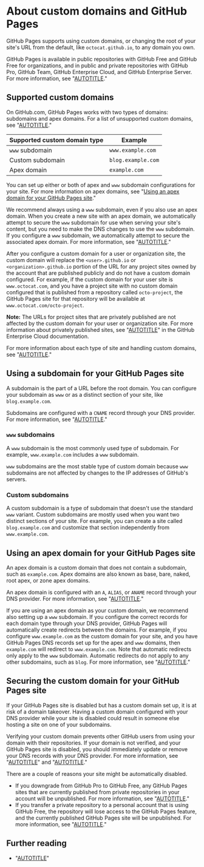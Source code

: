 # About custom domains and GitHub Pages

GitHub Pages supports using custom domains, or changing the root of your site's URL from the default, like `octocat.github.io`, to any domain you own.

GitHub Pages is available in public repositories with GitHub Free and GitHub Free for organizations, and in public and private repositories with GitHub Pro, GitHub Team, GitHub Enterprise Cloud, and GitHub Enterprise Server. For more information, see "[AUTOTITLE](/get-started/learning-about-github/githubs-plans)."

## Supported custom domains

On GitHub.com, GitHub Pages works with two types of domains: subdomains and apex domains. For a list of unsupported custom domains, see "[AUTOTITLE](/pages/configuring-a-custom-domain-for-your-github-pages-site/troubleshooting-custom-domains-and-github-pages#custom-domain-names-that-are-unsupported)."

| Supported custom domain type | Example |
|---|---|
| `www` subdomain | `www.example.com` |
| Custom subdomain | `blog.example.com` |
| Apex domain        | `example.com` |

You can set up either or both of apex and `www` subdomain configurations for your site. For more information on apex domains, see "[Using an apex domain for your GitHub Pages site](#using-an-apex-domain-for-your-github-pages-site)."

We recommend always using a `www` subdomain, even if you also use an apex domain. When you create a new site with an apex domain, we automatically attempt to secure the `www` subdomain for use when serving your site's content, but you need to make the DNS changes to use the `www` subdomain. If you configure a `www` subdomain, we automatically attempt to secure the associated apex domain. For more information, see "[AUTOTITLE](/pages/configuring-a-custom-domain-for-your-github-pages-site/managing-a-custom-domain-for-your-github-pages-site)."

After you configure a custom domain for a user or organization site, the custom domain will replace the `<user>.github.io` or `<organization>.github.io` portion of the URL for any project sites owned by the account that are published publicly and do not have a custom domain configured. For example, if the custom domain for your user site is `www.octocat.com`, and you have a project site with no custom domain configured that is published from a repository called `octo-project`, the GitHub Pages site for that repository will be available at `www.octocat.com/octo-project`.

<div class="ghd-spotlight ghd-spotlight-note border rounded-1 my-3 p-3 f5 color-border-accent-emphasis color-bg-accent">

**Note:** The URLs for project sites that are privately published are not affected by the custom domain for your user or organization site. For more information about privately published sites, see "[AUTOTITLE](/enterprise-cloud@latest/pages/getting-started-with-github-pages/changing-the-visibility-of-your-github-pages-site)" in the GitHub Enterprise Cloud documentation.

</div>

For more information about each type of site and handling custom domains, see "[AUTOTITLE](/pages/getting-started-with-github-pages/about-github-pages#types-of-github-pages-sites)."

## Using a subdomain for your GitHub Pages site

A subdomain is the part of a URL before the root domain. You can configure your subdomain as `www` or as a distinct section of your site, like `blog.example.com`.

Subdomains are configured with a `CNAME` record through your DNS provider. For more information, see "[AUTOTITLE](/pages/configuring-a-custom-domain-for-your-github-pages-site/managing-a-custom-domain-for-your-github-pages-site#configuring-a-subdomain)."

### `www` subdomains

A `www` subdomain is the most commonly used type of subdomain. For example, `www.example.com` includes a `www` subdomain.

`www` subdomains are the most stable type of custom domain because `www` subdomains are not affected by changes to the IP addresses of GitHub's servers.

### Custom subdomains

A custom subdomain is a type of subdomain that doesn't use the standard `www` variant. Custom subdomains are mostly used when you want two distinct sections of your site. For example, you can create a site called `blog.example.com` and customize that section independently from `www.example.com`.

## Using an apex domain for your GitHub Pages site

An apex domain is a custom domain that does not contain a subdomain, such as `example.com`. Apex domains are also known as base, bare, naked, root apex, or zone apex domains.

An apex domain is configured with an `A`, `ALIAS`, or `ANAME` record through your DNS provider. For more information, see "[AUTOTITLE](/pages/configuring-a-custom-domain-for-your-github-pages-site/managing-a-custom-domain-for-your-github-pages-site#configuring-an-apex-domain)."

If you are using an apex domain as your custom domain, we recommend also setting up a `www` subdomain. If you configure the correct records for each domain type through your DNS provider, GitHub Pages will automatically create redirects between the domains. For example, if you configure `www.example.com` as the custom domain for your site, and you have GitHub Pages DNS records set up for the apex and `www` domains, then `example.com` will redirect to `www.example.com`. Note that automatic redirects only apply to the `www` subdomain. Automatic redirects do not apply to any other subdomains, such as `blog`. For more information, see "[AUTOTITLE](/pages/configuring-a-custom-domain-for-your-github-pages-site/managing-a-custom-domain-for-your-github-pages-site#configuring-a-subdomain)."

## Securing the custom domain for your GitHub Pages site

If your GitHub Pages site is disabled but has a custom domain set up, it is at risk of a domain takeover. Having a custom domain configured with your DNS provider while your site is disabled could result in someone else hosting a site on one of your subdomains.

Verifying your custom domain prevents other GitHub users from using your domain with their repositories. If your domain is not verified, and your GitHub Pages site is disabled, you should immediately update or remove your DNS records with your DNS provider. For more information, see "[AUTOTITLE](/pages/configuring-a-custom-domain-for-your-github-pages-site/verifying-your-custom-domain-for-github-pages)" and "[AUTOTITLE](/pages/configuring-a-custom-domain-for-your-github-pages-site/managing-a-custom-domain-for-your-github-pages-site)."

There are a couple of reasons your site might be automatically disabled.

- If you downgrade from GitHub Pro to GitHub Free, any GitHub Pages sites that are currently published from private repositories in your account will be unpublished. For more information, see "[AUTOTITLE](/billing/managing-the-plan-for-your-github-account/downgrading-your-accounts-plan)."
- If you transfer a private repository to a personal account that is using GitHub Free, the repository will lose access to the GitHub Pages feature, and the currently published GitHub Pages site will be unpublished. For more information, see "[AUTOTITLE](/repositories/creating-and-managing-repositories/transferring-a-repository)."

## Further reading

- "[AUTOTITLE](/pages/configuring-a-custom-domain-for-your-github-pages-site/troubleshooting-custom-domains-and-github-pages)"
